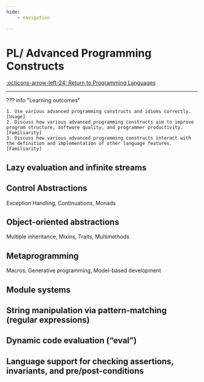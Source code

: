 ```yaml
---
hide:
    - navigation

---
```

# PL/ Advanced Programming Constructs

[:octicons-arrow-left-24: Return to Programming Languages](/Bodies-of-Knowledge/Programming-Languages/)

---

??? info "Learning outcomes"

    1. Use various advanced programming constructs and idioms correctly. [Usage]
    2. Discuss how various advanced programming constructs aim to improve program structure, software quality, and programmer productivity. [Familiarity]
    3. Discuss how various advanced programming constructs interact with the definition and implementation of other language features. [Familiarity]

## Lazy evaluation and infinite streams

## Control Abstractions

Exception Handling, Continuations, Monads

## Object-oriented abstractions

Multiple inheritance, Mixins, Traits, Multimethods

## Metaprogramming

Macros, Generative programming, Model-based development

## Module systems

## String manipulation via pattern-matching (regular expressions)

## Dynamic code evaluation (“eval”)

## Language support for checking assertions, invariants, and pre/post-conditions